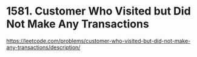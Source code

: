 # 1581. Customer Who Visited but Did Not Make Any Transactions

https://leetcode.com/problems/customer-who-visited-but-did-not-make-any-transactions/description/